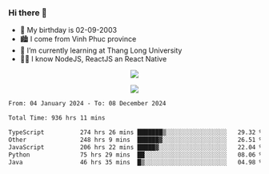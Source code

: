 ### Hi there 👋
- 🎂 My birthday is 02-09-2003
- 🏙️ I come from Vinh Phuc province
- 🌱 I’m currently learning at Thang Long University
- 🧑‍💻 I know NodeJS, ReactJS an React Native
<p align="center"><img src="https://github-readme-stats.vercel.app/api?username=tmquang0209&show_icons=true&theme=gradient"></p>
<p align="center"><img src="https://github-readme-stats.vercel.app/api/top-langs/?username=tmquang0209&hide=scss,css&langs_count=10"></p>
<!--START_SECTION:waka-->

```txt
From: 04 January 2024 - To: 08 December 2024

Total Time: 936 hrs 11 mins

TypeScript          274 hrs 26 mins ███████▒░░░░░░░░░░░░░░░░░   29.32 %
Other               248 hrs 9 mins  ██████▓░░░░░░░░░░░░░░░░░░   26.51 %
JavaScript          206 hrs 22 mins █████▓░░░░░░░░░░░░░░░░░░░   22.04 %
Python              75 hrs 29 mins  ██░░░░░░░░░░░░░░░░░░░░░░░   08.06 %
Java                46 hrs 35 mins  █▒░░░░░░░░░░░░░░░░░░░░░░░   04.98 %
```

<!--END_SECTION:waka-->
